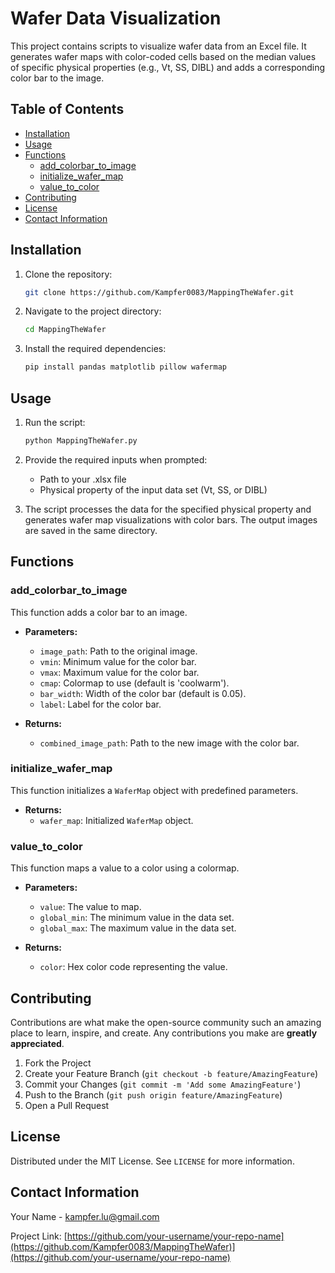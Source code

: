 # Wafer Data Visualization

This project contains scripts to visualize wafer data from an Excel file. It generates wafer maps with color-coded cells based on the median values of specific physical properties (e.g., Vt, SS, DIBL) and adds a corresponding color bar to the image.

## Table of Contents

- [Installation](#installation)
- [Usage](#usage)
- [Functions](#functions)
  - [add_colorbar_to_image](#add_colorbar_to_image)
  - [initialize_wafer_map](#initialize_wafer_map)
  - [value_to_color](#value_to_color)
- [Contributing](#contributing)
- [License](#license)
- [Contact Information](#contact-information)

## Installation

1. Clone the repository:
    ```sh
    git clone https://github.com/Kampfer0083/MappingTheWafer.git
    ```
2. Navigate to the project directory:
    ```sh
    cd MappingTheWafer
    ```
3. Install the required dependencies:
    ```sh
    pip install pandas matplotlib pillow wafermap
    ```

## Usage

1. Run the script:
    ```sh
    python MappingTheWafer.py
    ```
2. Provide the required inputs when prompted:
    - Path to your .xlsx file
    - Physical property of the input data set (Vt, SS, or DIBL)

3. The script processes the data for the specified physical property and generates wafer map visualizations with color bars. The output images are saved in the same directory.

## Functions

### add_colorbar_to_image

This function adds a color bar to an image.

- **Parameters:**
  - `image_path`: Path to the original image.
  - `vmin`: Minimum value for the color bar.
  - `vmax`: Maximum value for the color bar.
  - `cmap`: Colormap to use (default is 'coolwarm').
  - `bar_width`: Width of the color bar (default is 0.05).
  - `label`: Label for the color bar.

- **Returns:**
  - `combined_image_path`: Path to the new image with the color bar.

### initialize_wafer_map

This function initializes a `WaferMap` object with predefined parameters.

- **Returns:**
  - `wafer_map`: Initialized `WaferMap` object.

### value_to_color

This function maps a value to a color using a colormap.

- **Parameters:**
  - `value`: The value to map.
  - `global_min`: The minimum value in the data set.
  - `global_max`: The maximum value in the data set.

- **Returns:**
  - `color`: Hex color code representing the value.

## Contributing

Contributions are what make the open-source community such an amazing place to learn, inspire, and create. Any contributions you make are **greatly appreciated**.

1. Fork the Project
2. Create your Feature Branch (`git checkout -b feature/AmazingFeature`)
3. Commit your Changes (`git commit -m 'Add some AmazingFeature'`)
4. Push to the Branch (`git push origin feature/AmazingFeature`)
5. Open a Pull Request

## License

Distributed under the MIT License. See `LICENSE` for more information.

## Contact Information

Your Name - [kampfer.lu@gmail.com](mailto:your-email@example.com)

Project Link: [https://github.com/your-username/your-repo-name](https://github.com/Kampfer0083/MappingTheWafer)](https://github.com/your-username/your-repo-name)
